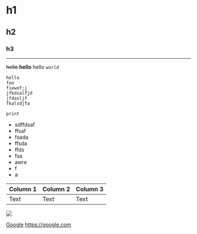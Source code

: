 # h1
## h2
### h3
---
~~hello~~
**hello**
hello `world`

```
hello
foo
fiewof;j
jfkdsalfjd
jfdasljf
fkalsdjfa
```
```python=
print
```

- sdffdsaf
- ffsaf
- fsada
- ffsda
- ffds
- fsa
- awre
- f
- a




| Column 1 | Column 2 | Column 3 |
| -------- | -------- | -------- |
| Text     | Text     | Text     |



![](https://i.imgur.com/eg3p1Ls.jpg)





[Google](https://google.com)
<https://google.com> 